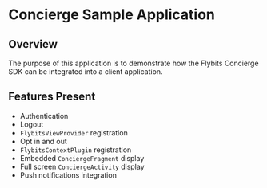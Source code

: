 # Concierge Sample Application

## Overview

The purpose of this application is to demonstrate how the Flybits Concierge SDK can be integrated into a client application. 

## Features Present

* Authentication
* Logout
* `FlybitsViewProvider` registration
* Opt in and out
* `FlybitsContextPlugin` registration
* Embedded `ConciergeFragment` display
* Full screen `ConciergeActivity` display
* Push notifications integration